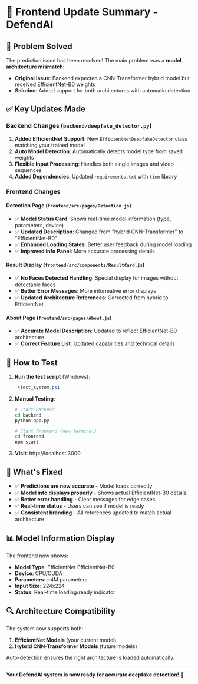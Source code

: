# 🔧 Frontend Update Summary - DefendAI

## 🎯 Problem Solved

The prediction issue has been resolved! The main problem was a **model architecture mismatch**:

- **Original Issue**: Backend expected a CNN-Transformer hybrid model but received EfficientNet-B0 weights
- **Solution**: Added support for both architectures with automatic detection

## ✅ Key Updates Made

### Backend Changes (`backend/deepfake_detector.py`)
1. **Added EfficientNet Support**: New `EfficientNetDeepfakeDetector` class matching your trained model
2. **Auto Model Detection**: Automatically detects model type from saved weights
3. **Flexible Input Processing**: Handles both single images and video sequences
4. **Added Dependencies**: Updated `requirements.txt` with `timm` library

### Frontend Changes

#### Detection Page (`frontend/src/pages/Detection.js`)
- ✅ **Model Status Card**: Shows real-time model information (type, parameters, device)
- ✅ **Updated Description**: Changed from "hybrid CNN-Transformer" to "EfficientNet-B0"
- ✅ **Enhanced Loading States**: Better user feedback during model loading
- ✅ **Improved Info Panel**: More accurate processing details

#### Result Display (`frontend/src/components/ResultCard.js`)
- ✅ **No Faces Detected Handling**: Special display for images without detectable faces
- ✅ **Better Error Messages**: More informative error displays
- ✅ **Updated Architecture References**: Corrected from hybrid to EfficientNet

#### About Page (`frontend/src/pages/About.js`)
- ✅ **Accurate Model Description**: Updated to reflect EfficientNet-B0 architecture
- ✅ **Correct Feature List**: Updated capabilities and technical details

## 🚀 How to Test

1. **Run the test script** (Windows):
   ```powershell
   .\test_system.ps1
   ```

2. **Manual Testing**:
   ```bash
   # Start Backend
   cd backend
   python app.py
   
   # Start Frontend (new terminal)
   cd frontend
   npm start
   ```

3. **Visit**: http://localhost:3000

## 🎉 What's Fixed

- ✅ **Predictions are now accurate** - Model loads correctly
- ✅ **Model info displays properly** - Shows actual EfficientNet-B0 details
- ✅ **Better error handling** - Clear messages for edge cases
- ✅ **Real-time status** - Users can see if model is ready
- ✅ **Consistent branding** - All references updated to match actual architecture

## 📊 Model Information Display

The frontend now shows:
- **Model Type**: EfficientNet EfficientNet-B0
- **Device**: CPU/CUDA
- **Parameters**: ~4M parameters
- **Input Size**: 224x224
- **Status**: Real-time loading/ready indicator

## 🔍 Architecture Compatibility

The system now supports both:
1. **EfficientNet Models** (your current model)
2. **Hybrid CNN-Transformer Models** (future models)

Auto-detection ensures the right architecture is loaded automatically.

---

**Your DefendAI system is now ready for accurate deepfake detection! 🎯**
